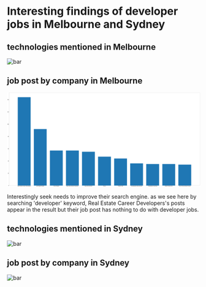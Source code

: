 # Interesting findings of developer jobs in Melbourne and Sydney

## technologies mentioned in Melbourne 
![bar](https://raw.githubusercontent.com/mzbac/2018-March-job-analysis/master/seek_jobs_Melbourne.png)

## job post by company in Melbourne
![bar](https://raw.githubusercontent.com/mzbac/2018-March-fun-analysis/master/job%20post%20by%20company.png)

Interestingly seek needs to improve their search engine. as we see here by searching 'developer' keyword, Real Estate Career Developers's posts appear in the result but their job post has nothing to do with developer jobs.

## technologies mentioned in Sydney
![bar](https://raw.githubusercontent.com/mzbac/2018-March-job-analysis/master/seek_jobs_Sydney.png)

## job post by company in Sydney
![bar](https://raw.githubusercontent.com/mzbac/2018-March-job-analysis/master/job%20post%20by%20company%20sydney.png)
